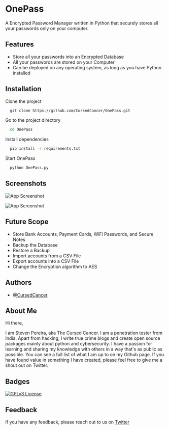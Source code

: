 # OnePass

A Encrypted Password Manager written in Python that securely stores all your passwords only on your computer. 

## Features

- Store all your passwords into an Encrypted Database
- All your passwords are stored on your Computer
- Can be deployed on any operating system, as long as you have Python installed

## Installation

Clone the project

```bash
  git clone https://github.com/CursedCancer/OnePass.git
```

Go to the project directory

```bash
  cd OnePass
```

Install dependencies

```bash
  pip install -r requirements.txt
```

Start OnePass

```bash
  python OnePass.py
```

## Screenshots

![App Screenshot](https://github.com/CursedCancer/OnePass/blob/main/assets/Main%20Menu.png)

![App Screenshot](https://github.com/CursedCancer/OnePass/blob/main/assets/Display%20Passwords.png)
## Future Scope

- Store Bank Accounts, Payment Cards, WiFi Passwords, and Secure Notes
- Backup the Database
- Restore a Backup
- Import accounts from a CSV File
- Export accounts into a CSV File
- Change the Encryption algorithm to AES
## Authors

- [@CursedCancer](https://www.github.com/CursedCancer)

## About Me

Hi there,

I am Steven Pereira, aka The Cursed Cancer. I am a penetration tester from India. Apart from hacking, I write true crime blogs and create open source packages mainly about python and cybersecurity. I have a passion for learning and sharing my knowledge with others in a way that's as public as possible. You can see a full list of what I am up to on my Github page. If you have found value in something I have created, please feel free to give me a shout out on Twitter.
## Badges

[![GPLv3 License](https://img.shields.io/badge/License-GPL%20v3-yellow.svg)](https://opensource.org/licenses/)

## Feedback

If you have any feedback, please reach out to us on [Twitter](https://twitter.com/StevenP2701)
